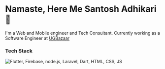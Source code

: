 # Namaste, Here Me Santosh Adhikari 👋

I'm a Web and Mobile engineer and Tech Consultant. Currently working as a Software Engineer at [UGBazaar](https://ugbazaar.com)

### Tech Stack
<img src="assets/tech.svg" title="Flutter, Firebase, node.js, Laravel, Dart, HTML, CSS, JS" alt="Flutter, Firebase, node.js, Laravel, Dart, HTML, CSS, JS" /> <br /><br />

<!--
**cntoss/cntoss** is a ✨ _special_ ✨ repository because its `README.md` (this file) appears on your GitHub profile.

Here are some ideas to get you started:

- 🔭 I’m currently working on ...
- 🌱 I’m currently learning ...
- 👯 I’m looking to collaborate on ...
- 🤔 I’m looking for help with ...
- 💬 Ask me about ...
- 📫 How to reach me: ...
- 😄 Pronouns: ...
- ⚡ Fun fact: ...
-->
